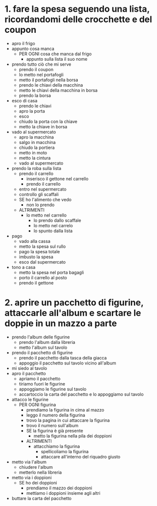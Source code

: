 <!-- Esercizio 1 -->
# 1. fare la spesa seguendo una lista, ricordandomi delle crocchette e del coupon

- apro il frigo
- appunto cosa manca
    - PER OGNI cosa che manca dal frigo 
        - appunto sulla lista il suo nome
- prendo tutto ciò che mi serve
    - prendo il coupon
    - lo metto nel portafogli
    - metto il portafogli nella borsa
    - prendo le chiavi della macchina
    - metto le chiavi della macchina in borsa
    - prendo la borsa
- esco di casa
    - prendo le chiavi
    - apro la porta
    - esco 
    - chiudo la porta con la chiave
    - metto la chiave in borsa 
- vado al supermercato
    - apro la macchina
    - salgo in macchina
    - chiudo la portiera
    - metto in moto
    - metto la cintura
    - vado al supermercato
- prendo la roba sulla lista
    - prendo il carrello
        - inserisco il gettone nel carrello
        - prendo il carrello
    - entro nel supermercato
    - controllo gli scaffali
    - SE ho l'alimento che vedo
        - non lo prendo
    - ALTRIMENTI
        - lo metto nel carrello 
            - lo prendo dallo scaffale
            - lo metto nel carrelo
            - lo spunto dalla lista
- pago
    - vado alla cassa
    - metto la spesa sul rullo
    - pago la spesa totale
    - imbusto la spesa
    - esco dal supermercato
- tono a casa
    - metto la spesa nel porta bagagli
    - porto il carrello al posto
    - prendo il gettone


<!-- Esercizio in classe -->
# 2. aprire un pacchetto di figurine, attaccarle all'album e scartare le doppie in un mazzo a parte

- prendo l'album delle figurine
  - prendo l'album dalla libreria
  - metto l'album sul tavolo
- prendo il pacchetto di figurine
  - prendo il pacchetto dalla tasca della giacca
  - appoggio il pacchetto sul tavolo vicino all'album
- mi siedo al tavolo
- apro il pacchetto 
    - apriamo il pacchetto 
    - tiriamo fuori le figurine
    - appoggiamo le figurine sul tavolo
    - accartoccio la carta del pacchetto e lo appoggiamo sul tavolo
- attacco le figurine
    - PER OGNI figurina
        - prendiamo la figurina in cima al mazzo
        - leggo il numero della figurina
        - trovo la pagina in cui attaccare la figurina
        - trovo il numero sull'album
        - SE la figurina è già presente
            - metto la figurina nella pila dei doppioni
        - ALTRIMENTI
            - attacchiamo la figurina
                - spellicoliamo la figurina
                - attaccare all'interno del riquadro giusto
- metto via l'album
    - chiudere l'album
    - metterlo nella libreria
- metto via i doppioni
    - SE ho dei doppioni
        - prendiamo il mazzo dei doppioni
        - mettiamo i doppioni insieme agli altri
- buttare la carta del pacchetto